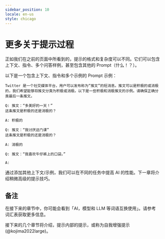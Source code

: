 ```yaml
---
sidebar_position: 10
locale: en-us
style: chicago
---
```


#   更多关于提示过程

正如我们在之前的页面中所看到的，提示的格式和复杂度可以不同。它们可以包含上下文、指令、多个问答样例，甚至包含其他的 Prompt（什么！？）。

以下是一个包含上下文、指令和多个示例的 Prompt 示例：

```text
Twitter 是一个社交媒体平台，用户可以发布称为“推文”的短消息。推文可以是积极的或消极的，我们希望能够将推文分类为积极或消极。以下是一些积极和消极推文的示例。请确保正确分类最后一条推文。

Q: 推文：“多美好的一天！”
这条推文是积极的还是消极的？

A: 积极的

Q: 推文：“我讨厌这门课”
这条推文是积极的还是消极的？

A: 消极的

Q: 推文：“我喜欢牛仔裤上的口袋。”

A:
```

通过添加其他上下文/示例，我们可以在不同的任务中提高 AI 的性能。下一章将介绍稍微高级的提示技巧。

## 备注

在接下来的章节中，你可能会看到「AI，模型和 LLM 等词语互换使用」。请参考词汇表获取更多信息。

接下来的几个章节将介绍，提示内部的提示，或称为自我增强提示(@kojima2022large)。
